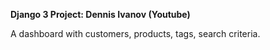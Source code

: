 **Django 3 Project: Dennis Ivanov (Youtube)**

A dashboard with customers, products, tags, search criteria.

